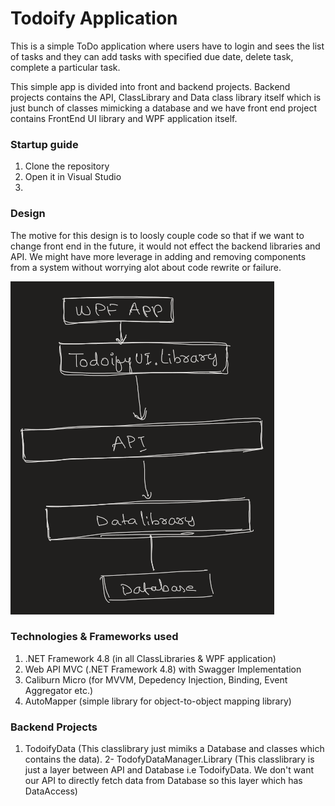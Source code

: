 # Todoify Application
This is a simple ToDo application where users have to login and sees the list of tasks and they can add tasks with specified due date, delete task, complete a particular task.

This simple app is divided into front and backend projects. Backend projects contains the API, ClassLibrary and Data class library itself which is just bunch of classes mimicking a database and we have 
front end project contains FrontEnd UI library and WPF application itself.

### Startup guide

1. Clone the repository 
2. Open it in Visual Studio
3. 


### Design
The motive for this design is to loosly couple code so that if we want to change front end in the future, it would not effect the backend libraries and API. We might have more leverage in adding and removing components from a system without worrying alot about code rewrite or failure.

![design](./Images/design.png)

### Technologies & Frameworks used
1. .NET Framework 4.8 (in all ClassLibraries & WPF application)
2. Web API MVC (.NET Framework 4.8) with Swagger Implementation
3. Caliburn Micro (for MVVM, Depedency Injection, Binding, Event Aggregator etc.)
4. AutoMapper (simple library for object-to-object mapping library)



### Backend Projects
1. TodoifyData (This classlibrary just mimiks a Database and classes which contains the data).
2- TodofyDataManager.Library (This classlibrary is just a layer between API and Database i.e TodoifyData. We don't want our API to directly fetch data from Database so this layer which has DataAccess)